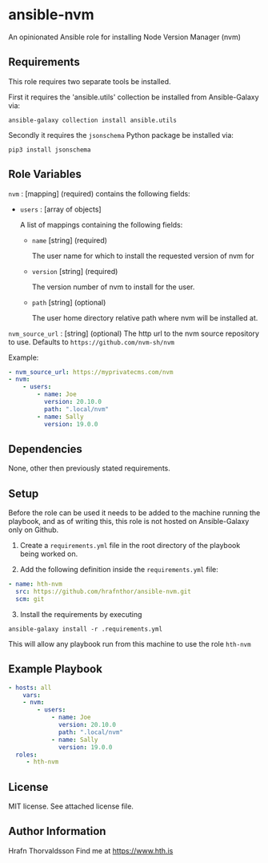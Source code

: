 # ansible-nvm
An opinionated Ansible role for installing Node Version Manager (nvm) 


Requirements
------------

This role requires two separate tools be installed.

First it requires the 'ansible.utils' collection be installed from Ansible-Galaxy via:

```shell
ansible-galaxy collection install ansible.utils
```

Secondly it requires the `jsonschema` Python package be installed via:

```shell
pip3 install jsonschema
```



Role Variables
--------------

`nvm` : [mapping] (required) contains the following fields:

* `users` : [array of objects]

    A list of mappings containing the following fields:

    * `name` [string] (required)

        The user name for which to install the requested version of nvm for 

    * `version` [string] (required)

        The version number of nvm to install for the user.
    
    * `path` [string] (optional)

        The user home directory relative path where nvm will be installed at.

`nvm_source_url` : [string] (optional) The http url to the nvm source repository to use. Defaults to `https://github.com/nvm-sh/nvm`


Example:

```yaml
- nvm_source_url: https://myprivatecms.com/nvm
- nvm:
    - users: 
        - name: Joe
          version: 20.10.0
          path: ".local/nvm"
        - name: Sally
          version: 19.0.0
 ```

Dependencies
------------

None, other then previously stated requirements.

Setup
-----

Before the role can be used it needs to be added to the machine running the playbook, and as of writing this, this role is not hosted on Ansible-Galaxy only on Github.

1. Create a `requirements.yml` file in the root directory of the playbook being worked on.

2. Add the following definition inside the `requirements.yml` file:

```yml
- name: hth-nvm
  src: https://github.com/hrafnthor/ansible-nvm.git
  scm: git
```

3. Install the requirements by executing

```shell
ansible-galaxy install -r .requirements.yml
```

This will allow any playbook run from this machine to use the role `hth-nvm`


Example Playbook
----------------


```yaml
- hosts: all
    vars:
    - nvm:
        - users: 
            - name: Joe
              version: 20.10.0
              path: ".local/nvm"
            - name: Sally
              version: 19.0.0
  roles:
     - hth-nvm
```


License
-------

MIT license. See attached license file.

Author Information
------------------

Hrafn Thorvaldsson
Find me at https://www.hth.is
